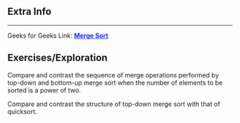 
<style>
a:link {
    color: #1e28f0;
}
a:visited{
    color: #3c1478;
}
a:hover{
    color: #1e288c;
}
</style>

## Extra Info

-----

Geeks for Geeks Link: [**Merge Sort**][G4GLink]


[G4GLink]: https://www.geeksforgeeks.org/merge-sort/


## Exercises/Exploration

Compare and contrast the sequence of merge operations performed by
top-down and bottom-up merge sort when the number of elements to be
sorted is a power of two.

Compare and contrast the structure of top-down merge sort with that of
quicksort.

